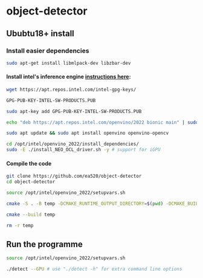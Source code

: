 # object-detector
## Ububtu18+ install
### Install easier dependencies
```bash
sudo apt-get install libmlpack-dev libzbar-dev
```
#### Install intel's inference engine [instructions here](https://docs.openvino.ai/2022.1/openvino_docs_install_guides_installing_openvino_apt.html):
 ```bash
wget https://apt.repos.intel.com/intel-gpg-keys/
```
```bash
GPG-PUB-KEY-INTEL-SW-PRODUCTS.PUB
```
```bash
sudo apt-key add GPG-PUB-KEY-INTEL-SW-PRODUCTS.PUB
```
```bash
echo "deb https://apt.repos.intel.com/openvino/2022 bionic main" | sudo tee /etc/apt/sources.list.d/intel-openvino-2022.list
```
```bash
sudo apt update && sudo apt install openvino openvino-opencv 
```
```bash
cd /opt/intel/openvino_2022/install_dependencies/
sudo -E ./install_NEO_OCL_driver.sh -y # support for iGPU
```

#### Compile the code
```bash
git clone https://github.com/ea520/object-detector
cd object-detector
```
```bash
source /opt/intel/openvino_2022/setupvars.sh
```
```bash
cmake -S . -B temp -DCMAKE_RUNTIME_OUTPUT_DIRECTORY=$(pwd) -DCMAKE_BUILD_TYPE=release
```
```bash
cmake --build temp
```
```bash
rm -r temp
```
## Run the programme
```bash
source /opt/intel/openvino_2022/setupvars.sh
```
```bash
./detect --GPU # use "./detect -h" for extra command line options
```
